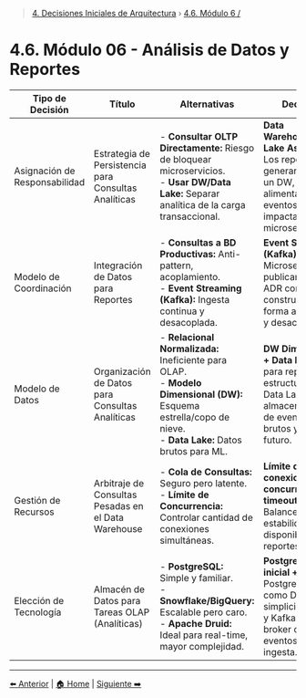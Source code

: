 > [4. Decisiones Iniciales de Arquitectura](../4.md) › [4.6. Módulo 6 /](4.6.md)

# 4.6. Módulo 06 - Análisis de Datos y Reportes

| Tipo de Decisión              | Título                                                   | Alternativas                                                                                                                                                          | Decisión                                                                                                                            |
|--------------------------------|----------------------------------------------------------|---------------------------------------------------------------------------------------------------------------------------------------------------------------------|------------------------------------------------------------------------------------------------------------------------------------|
| Asignación de Responsabilidad  | Estrategia de Persistencia para Consultas Analíticas     | - **Consultar OLTP Directamente:** Riesgo de bloquear microservicios.<br>- **Usar DW/Data Lake:** Separar analítica de la carga transaccional.                       | **Data Warehouse/Data Lake Asíncrono:** Los reportes se generan desde un DW, alimentado por eventos, sin impactar los microservicios. |
| Modelo de Coordinación         | Integración de Datos para Reportes                      | - **Consultas a BD Productivas:** Anti-pattern, acoplamiento.<br>- **Event Streaming (Kafka):** Ingesta continua y desacoplada.                                     | **Event Streaming (Kafka):** Microservicios publican eventos; ADR consume y construye DW de forma asíncrona y desacoplada.           |
| Modelo de Datos                | Organización de Datos para Consultas Analíticas         | - **Relacional Normalizada:** Ineficiente para OLAP.<br>- **Modelo Dimensional (DW):** Esquema estrella/copo de nieve.<br>- **Data Lake:** Datos brutos para ML.    | **DW Dimensional + Data Lake:** DW para reportes estructurados y Data Lake para almacenamiento de eventos brutos y ML futuro.       |
| Gestión de Recursos            | Arbitraje de Consultas Pesadas en el Data Warehouse     | - **Cola de Consultas:** Seguro pero latente.<br>- **Límite de Concurrencia:** Controlar cantidad de conexiones simultáneas.                                        | **Límite de 10 conexiones concurrentes y timeout 60s:** Balance entre estabilidad y disponibilidad de reportes.                     |
| Elección de Tecnología         | Almacén de Datos para Tareas OLAP (Analíticas)          | - **PostgreSQL:** Simple y familiar.<br>- **Snowflake/BigQuery:** Escalable pero caro.<br>- **Apache Druid:** Ideal para real-time, mayor complejidad.             | **PostgreSQL inicial + Kafka:** PostgreSQL como DW por simplicidad/coste y Kafka como broker central de eventos para ingesta.        |

---

[⬅️ Anterior](../4.5/4.5.md) | [🏠 Home](../../README.md) | [Siguiente ➡️](../4.7/4.7.md)